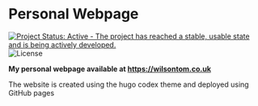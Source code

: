 # Personal Webpage

[![Project Status: Active - The project has reached a stable, usable state and is being actively developed.](http://www.repostatus.org/badges/latest/active.svg)](http://www.repostatus.org/#active) ![License](https://img.shields.io/badge/license-CC--BY--4.0-blue.svg "CC-BY-4.0")

**My personal webpage available at https://wilsontom.co.uk**

The website is created using the hugo codex theme and deployed using GitHub pages

